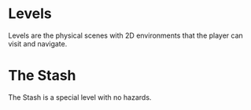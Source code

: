 # Levels
Levels are the physical scenes with 2D environments that the player can visit and navigate.
# The Stash
The Stash is a special level with no hazards.